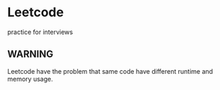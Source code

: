 # Leetcode
practice for interviews
## WARNING
Leetcode have the problem that same code have different runtime and memory usage.

